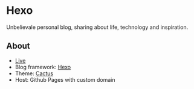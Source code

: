 # Hexo
Unbelievale personal blog, sharing about life, technology and inspiration.


## About
- [Live](https://unbelievable9.info)
- Blog framework: [Hexo](https://hexo.io)
- Theme: [Cactus](https://github.com/probberechts/hexo-theme-cactus)
- Host: Github Pages with custom domain